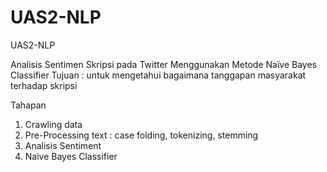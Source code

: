 # UAS2-NLP
UAS2-NLP

Analisis Sentimen Skripsi pada Twitter Menggunakan Metode Naïve Bayes Classifier
Tujuan : untuk mengetahui bagaimana tanggapan masyarakat terhadap skripsi

Tahapan 
1. Crawling data
2. Pre-Processing text : case folding, tokenizing, stemming
3. Analisis Sentiment
4. Naive Bayes Classifier
